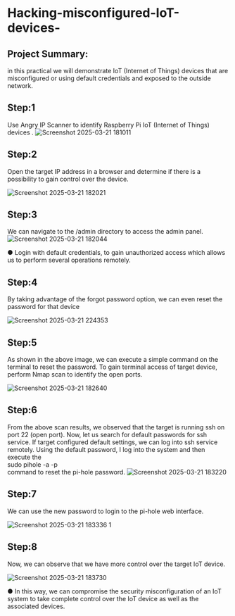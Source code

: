# Hacking-misconfigured-IoT-devices-

## Project Summary:
in this practical we will demonstrate IoT (Internet of Things) devices that are 
misconfigured or using default credentials and exposed to the outside network. 

## Step:1
Use Angry IP Scanner to identify Raspberry Pi IoT (Internet of Things) devices .
![Screenshot 2025-03-21 181011](https://github.com/user-attachments/assets/487d5f3d-1e04-407c-ba35-392bd02df3bb)

## Step:2 
Open the target IP address in a browser and determine if there is a possibility to gain control over the device.



![Screenshot 2025-03-21 182021](https://github.com/user-attachments/assets/9e35ffc3-7693-418f-adc3-05b3b7089c23)


## Step:3 
We can navigate to the /admin directory to access the admin panel.
![Screenshot 2025-03-21 182044](https://github.com/user-attachments/assets/77361d4d-0b54-4f42-8bd8-dc981775538e)

  ● Login with default credentials, to gain unauthorized access which allows us to 
perform several operations remotely. 

## Step:4 
By taking advantage of the forgot password option, we can even reset the 
password for that device

![Screenshot 2025-03-21 224353](https://github.com/user-attachments/assets/00520d6b-1219-41ef-bb74-aad849cec0ad)



## Step:5 
As shown in the above image, we can execute a simple command on the 
terminal to reset the password. To gain terminal access of target device, perform Nmap 
scan to identify the open ports.

![Screenshot 2025-03-21 182640](https://github.com/user-attachments/assets/9333fc16-79ab-43e5-832e-3eccb0927e3e)

## Step:6 
From the above scan results, we observed that the target is running ssh on port 
22 (open port). Now, let us search for default passwords for ssh service. If target 
configured default settings, we can log into ssh service remotely. 
Using the default password, I log into the system and then execute the                           
sudo pihole -a -p                                                                
command to reset the pi-hole password. 
![Screenshot 2025-03-21 183220](https://github.com/user-attachments/assets/e880ad0c-0264-4465-9c10-ed3cbf906c4d)


## Step:7 
We can use the new password to login to the pi-hole web interface.

![Screenshot 2025-03-21 183336 1](https://github.com/user-attachments/assets/58d6ccce-f6c6-4672-82ff-11bd0b7401a3)

## Step:8 
Now, we can observe that we have more control over the target IoT device. 

![Screenshot 2025-03-21 183730](https://github.com/user-attachments/assets/be591c1c-0cd3-4785-9b63-32f49b85f6e3)


● In this way, we can compromise the security misconfiguration of an IoT system to 
take complete control over the IoT device as well as the associated devices.








